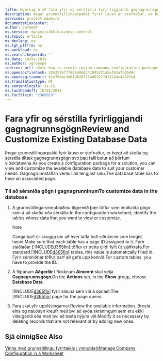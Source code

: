 ```yaml
---
title: Hvernig á að fara yfir og sérstilla fyrirliggjandi gagnagrunnsgögn | Microsoft Docs
description: Þegar grunnstillingarpakki fyrir lausn er stofnaður, er hægt að skoða og sérstilla tiltæk gagnagrunnsgögn svo þau falli betur að þörfum viðskiptavina. Gagnagrunnstaflan verður að tengjast síðu.
services: project-madeira
documentationcenter: ''
author: SorenGP
ms.service: dynamics365-business-central
ms.topic: article
ms.devlang: na
ms.tgt_pltfrm: na
ms.workload: na
ms.search.keywords: ''
ms.date: 10/01/2019
ms.author: sgroespe
redirect_url: admin-how-to-create-custom-company-configuration-packages
ms.openlocfilehash: 295329bf7f665a9dd34194b211a5ef65a7a65d4c
ms.sourcegitcommit: 02e704bc3e01d62072144919774f1244c42827e4
ms.translationtype: HT
ms.contentlocale: is-IS
ms.lasthandoff: 10/01/2019
ms.locfileid: "2308016"
---
```

# <a name="review-and-customize-existing-database-data"></a><span data-ttu-id="06cb4-104">Fara yfir og sérstilla fyrirliggjandi gagnagrunnsgögn</span><span class="sxs-lookup"><span data-stu-id="06cb4-104">Review and Customize Existing Database Data</span></span>
<span data-ttu-id="06cb4-105">Þegar grunnstillingarpakki fyrir lausn er stofnaður, er hægt að skoða og sérstilla tiltæk gagnagrunnsgögn svo þau falli betur að þörfum viðskiptavina.</span><span class="sxs-lookup"><span data-stu-id="06cb4-105">As you create a configuration package for a solution, you can view and customize the available database data to suit your customer needs.</span></span> <span data-ttu-id="06cb4-106">Gagnagrunnstaflan verður að tengjast síðu.</span><span class="sxs-lookup"><span data-stu-id="06cb4-106">The database table has to have an associated page.</span></span>  

### <a name="to-customize-data-in-the-database"></a><span data-ttu-id="06cb4-107">Til að sérsníða gögn í gagnagrunninum</span><span class="sxs-lookup"><span data-stu-id="06cb4-107">To customize data in the database</span></span>  

1.  <span data-ttu-id="06cb4-108">Á grunnstillingarvinnublaðinu tilgreinið þær töflur sem innihalda gögn sem á að skoða eða sérstilla.</span><span class="sxs-lookup"><span data-stu-id="06cb4-108">In the configuration worksheet, identify the tables whose data that you want to view or customize.</span></span>  

    > [!NOTE]  
    >  <span data-ttu-id="06cb4-109">Ganga þarf úr skugga um að hver tafla hafi síðukenni sem tengist henni.</span><span class="sxs-lookup"><span data-stu-id="06cb4-109">Make sure that each table has a page ID assigned to it.</span></span> <span data-ttu-id="06cb4-110">Fyrir staðlaðar [!INCLUDE[d365fin](includes/d365fin_md.md)] töflur er þetta gildi fyllt út sjálfkrafa.</span><span class="sxs-lookup"><span data-stu-id="06cb4-110">For standard [!INCLUDE[d365fin](includes/d365fin_md.md)] tables, this value is automatically filled in.</span></span> <span data-ttu-id="06cb4-111">Fyrir sérsniðnar töflur þarf að gefa upp kennið.</span><span class="sxs-lookup"><span data-stu-id="06cb4-111">For custom tables, you have to provide the ID.</span></span>  

2.  <span data-ttu-id="06cb4-112">Á flipanum **Aðgerðir** í flokknum **Almennt** skal velja **Gagnagrunnsgögn**.</span><span class="sxs-lookup"><span data-stu-id="06cb4-112">On the **Actions** tab, in the **Show** group, choose **Database Data**.</span></span>  

     <span data-ttu-id="06cb4-113">[!INCLUDE[d365fin](includes/d365fin_md.md)] fyrir síðuna sem við á opnast.</span><span class="sxs-lookup"><span data-stu-id="06cb4-113">The [!INCLUDE[d365fin](includes/d365fin_md.md)] page for the page opens.</span></span>  

3.  <span data-ttu-id="06cb4-114">Fara skal yfir upplýsingarnar.</span><span class="sxs-lookup"><span data-stu-id="06cb4-114">Review the available information.</span></span> <span data-ttu-id="06cb4-115">Breyta eins og nauðsyn kreufr með því að eyða skráningum sem eru ekki viðeigandi eða með því að bæta nýjum við.</span><span class="sxs-lookup"><span data-stu-id="06cb4-115">Modify it as necessary by deleting records that are not relevant or by adding new ones.</span></span>  

## <a name="see-also"></a><span data-ttu-id="06cb4-116">Sjá einnig</span><span class="sxs-lookup"><span data-stu-id="06cb4-116">See Also</span></span>  
 [<span data-ttu-id="06cb4-117">Vinna með grunnstillingu fyrirtækis í vinnublaði</span><span class="sxs-lookup"><span data-stu-id="06cb4-117">Manage Company Configuration in a Worksheet</span></span>](admin-how-to-manage-company-configuration-in-a-worksheet.md)
